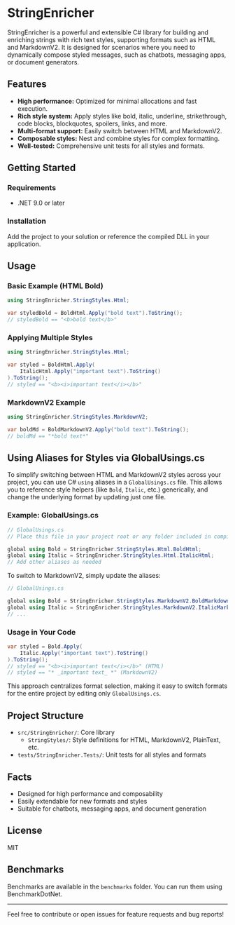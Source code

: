 # StringEnricher

StringEnricher is a powerful and extensible C# library for building and enriching strings with rich text styles, supporting formats such as HTML and MarkdownV2. It is designed for scenarios where you need to dynamically compose styled messages, such as chatbots, messaging apps, or document generators.

## Features
- **High performance:** Optimized for minimal allocations and fast execution.
- **Rich style system:** Apply styles like bold, italic, underline, strikethrough, code blocks, blockquotes, spoilers, links, and more.
- **Multi-format support:** Easily switch between HTML and MarkdownV2.
- **Composable styles:** Nest and combine styles for complex formatting.
- **Well-tested:** Comprehensive unit tests for all styles and formats.

## Getting Started

### Requirements
- .NET 9.0 or later

### Installation
Add the project to your solution or reference the compiled DLL in your application.

## Usage

### Basic Example (HTML Bold)
```csharp
using StringEnricher.StringStyles.Html;

var styledBold = BoldHtml.Apply("bold text").ToString();
// styledBold == "<b>bold text</b>"
```

### Applying Multiple Styles
```csharp
using StringEnricher.StringStyles.Html;

var styled = BoldHtml.Apply(
    ItalicHtml.Apply("important text").ToString()
).ToString();
// styled == "<b><i>important text</i></b>"
```

### MarkdownV2 Example
```csharp
using StringEnricher.StringStyles.MarkdownV2;

var boldMd = BoldMarkdownV2.Apply("bold text").ToString();
// boldMd == "*bold text*"
```

## Using Aliases for Styles via GlobalUsings.cs

To simplify switching between HTML and MarkdownV2 styles across your project, you can use C# `using` aliases in a `GlobalUsings.cs` file. This allows you to reference style helpers (like `Bold`, `Italic`, etc.) generically, and change the underlying format by updating just one file.

### Example: GlobalUsings.cs
```csharp
// GlobalUsings.cs
// Place this file in your project root or any folder included in compilation.

global using Bold = StringEnricher.StringStyles.Html.BoldHtml;
global using Italic = StringEnricher.StringStyles.Html.ItalicHtml;
// Add other aliases as needed
```

To switch to MarkdownV2, simply update the aliases:
```csharp
// GlobalUsings.cs

global using Bold = StringEnricher.StringStyles.MarkdownV2.BoldMarkdown;
global using Italic = StringEnricher.StringStyles.MarkdownV2.ItalicMarkdown;
// ...
```

### Usage in Your Code
```csharp
var styled = Bold.Apply(
    Italic.Apply("important text").ToString()
).ToString();
// styled == "<b><i>important text</i></b>" (HTML)
// styled == "* _important text_ *" (MarkdownV2)
```

This approach centralizes format selection, making it easy to switch formats for the entire project by editing only `GlobalUsings.cs`.

## Project Structure
- `src/StringEnricher/`: Core library
  - `StringStyles/`: Style definitions for HTML, MarkdownV2, PlainText, etc.
- `tests/StringEnricher.Tests/`: Unit tests for all styles and formats

## Facts
- Designed for high performance and composability
- Easily extendable for new formats and styles
- Suitable for chatbots, messaging apps, and document generation

## License
MIT

## Benchmarks

Benchmarks are available in the `benchmarks` folder. You can run them using BenchmarkDotNet.

---
Feel free to contribute or open issues for feature requests and bug reports!
